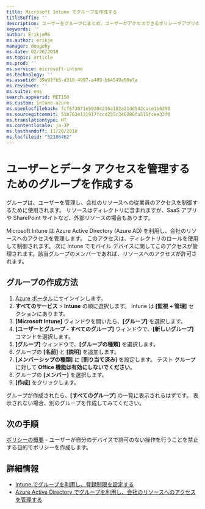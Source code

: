 ```yaml
---
title: Microsoft Intune でグループを作成する
titleSuffix: ''
description: ユーザーをグループにまとめ、ユーザーがアクセスできるポリシーやアプリの管理を簡単にします。
keywords: ''
author: ErikjeMS
ms.author: erikje
manager: dougeby
ms.date: 02/26/2018
ms.topic: article
ms.prod: ''
ms.service: microsoft-intune
ms.technology: ''
ms.assetid: 39a93fb5-d318-4997-a409-b64549a00e7a
ms.reviewer: ''
ms.suite: ems
search.appverid: MET150
ms.custom: intune-azure
ms.openlocfilehash: fcf6f3071e50304216a182a21dd542cace1b6390
ms.sourcegitcommit: 51b763e131917fccd255c346286fa515fcee33f0
ms.translationtype: HT
ms.contentlocale: ja-JP
ms.lasthandoff: 11/20/2018
ms.locfileid: "52186462"
---
```

# <a name="create-a-group-to-manage-your-users-and-data-access"></a>ユーザーとデータ アクセスを管理するためのグループを作成する

グループは、ユーザーを管理し、会社のリソースへの従業員のアクセスを制御するために使用されます。 リソースはディレクトリに含まれますが、SaaS アプリや SharePoint サイトなど、外部リソースの場合もあります。

Microsoft Intune は Azure Active Directory (Azure AD) を利用し、会社のリソースへのアクセスを管理します。 このアクセスは、ディレクトリのロールを使用して制御されます。 次に Intune でモバイル デバイスに関してこのアクセスが管理されます。該当グループのメンバーであれば、リソースへのアクセスが許可されます。

## <a name="how-do-i-create-a-group"></a>グループの作成方法

1. [Azure ポータル](https://portal.azure.com)にサインインします。
2. **すべてのサービス** > **Intune** の順に選択します。 Intune は **[監視 + 管理]** セクションにあります。
3. **[Microsoft Intune]** ウィンドウを開いたら、**[グループ]** を選択します。
4. **[ユーザーとグループ - すべてのグループ]** ウィンドウで、**[新しいグループ]** コマンドを選択します。
5. **[グループ]** ウィンドウで、**[グループの種類]** を選択します。
5. グループの **[名前]** と **[説明]** を追加します。
6. **[メンバーシップの種類]** に **[割り当て済み]** を設定します。 テスト グループに対して **Office 機能は有効にしないでください**。
7. グループの **[メンバー]** を選択します。
7. **[作成]** をクリックします。

グループが作成されたら、**[すべてのグループ]** の一覧に表示されるはずです。 表示されない場合、別のグループを作成してみてください。

## <a name="next-steps"></a>次の手順

[ポリシーの概要](get-started-policies.md) - ユーザーが自分のデバイスで許可のない操作を行うことを禁止する目的でポリシーを作成します。

## <a name="learn-more"></a>詳細情報

* [Intune でグループを利用し、登録制限を設定する](groups-add.md)
* [Azure Active Directory でグループを利用し、会社のリソースへのアクセスを管理する](https://docs.microsoft.com/azure/active-directory/active-directory-manage-groups)
